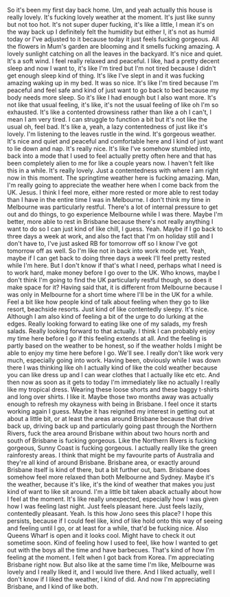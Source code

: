 ﻿So it's been my first day back home.
Um, and yeah actually this house is really lovely.
It's fucking lovely weather at the moment.
It's just like sunny but not too hot.
It's not super duper fucking, it's like a little, I mean it's on the way back up I definitely
felt the humidity but either I, it's not as humid today or I've adjusted to it because
today it just feels fucking gorgeous.
All the flowers in Mum's garden are blooming and it smells fucking amazing.
A lovely sunlight catching on all the leaves in the backyard.
It's nice and quiet.
It's a soft wind.
I feel really relaxed and peaceful.
I like, had a pretty decent sleep and now I want to, it's like I'm tired but I'm not
tired because I didn't get enough sleep kind of thing.
It's like I've slept in and it was fucking amazing waking up in my bed.
It was so nice.
It's like I'm tired because I'm peaceful and feel safe and kind of just want to go back
to bed because my body needs more sleep.
So it's like I had enough but I also want more.
It's not like that usual feeling, it's like, it's not the usual feeling of like oh I'm
so exhausted.
It's like a contented drowsiness rather than like a oh I can't, I mean I am very tired.
I can struggle to function a bit but it's not like the usual oh, feel bad.
It's like a, yeah, a lazy contentedness of just like it's lovely.
I'm listening to the leaves rustle in the wind.
It's gorgeous weather.
It's nice and quiet and peaceful and comfortable here and I kind of just want to lie down and
nap.
It's really nice.
It's like I've somehow stumbled into, back into a mode that I used to feel actually pretty
often here and that has been completely alien to me for like a couple years now.
I haven't felt like this in a while.
It's really lovely.
Just a contentedness with where I am right now in this moment.
The springtime weather here is fucking amazing.
Man, I'm really going to appreciate the weather here when I come back from the UK.
Jesus.
I think I feel more, either more rested or more able to rest today than I have in the
entire time I was in Melbourne.
I don't think my time in Melbourne was particularly restful.
There's a lot of internal pressure to get out and do things, to go experience Melbourne
while I was there.
Maybe I'm better, more able to rest in Brisbane because there's not really anything I want
to do so I can just kind of like chill, I guess.
Yeah.
Maybe if I go back to three days a week at work, and also the fact that I'm on holiday
still and I don't have to, I've just asked RB for tomorrow off so I know I've got tomorrow
off as well.
So I'm like not in back into work mode yet.
Yeah, maybe if I can get back to doing three days a week I'll feel pretty rested while
I'm here.
But I don't know if that's what I need, perhaps what I need is to work hard, make money before
I go over to the UK.
Who knows, maybe I don't think I'm going to find the UK particularly restful though,
so does it make space for it?
Having said that, it is different from Melbourne because I was only in Melbourne for a short
time where I'll be in the UK for a while.
Feel a bit like how people kind of talk about feeling when they go to like resort, beachside
resorts.
Just kind of like contentedly sleepy.
It's nice.
Although I am also kind of feeling a bit of the urge to do lurking at the edges.
Really looking forward to eating like one of my salads, my fresh salads.
Really looking forward to that actually.
I think I can probably enjoy my time here before I go if this feeling extends at all.
And the feeling is partly based on the weather to be honest, so if the weather holds I might
be able to enjoy my time here before I go.
We'll see.
I really don't like work very much, especially going into work.
Having been, obviously while I was down there I was thinking like oh I actually kind of
like the cold weather because you can like dress up and I can wear clothes that I actually
like etc etc.
And then now as soon as it gets to today I'm immediately like no actually I really like
my tropical dress.
Wearing these loose shorts and these baggy t-shirts and long over shirts.
I like it.
Maybe those two months away was actually enough to refresh my okayness with being in Brisbane.
I feel once it starts working again I guess.
Maybe it has reignited my interest in getting out at about a little bit, or at least the
areas around Brisbane because that drive back up, driving back up and particularly going
past through the Northern Rivers, fuck the area around Brisbane within about two hours
north and south of Brisbane is fucking gorgeous.
Like the Northern Rivers is fucking gorgeous, Sunny Coast is fucking gorgeous.
I actually really like the green rainforesty areas.
I think that might be my favourite parts of Australia and they're all kind of around Brisbane.
Brisbane area, or exactly around Brisbane itself is kind of there, but a bit further
out, bam.
Brisbane does somehow feel more relaxed than both Melbourne and Sydney.
Maybe it's the weather, because it's like, it's the kind of weather that makes you just
kind of want to like sit around.
I'm a little bit taken aback actually about how I feel at the moment.
It's like really unexpected, especially how I was given how I was feeling last night.
Just feels pleasant here.
Just feels lazily, contentedly pleasant.
Yeah.
Is this how Jono sees this place?
I hope this persists, because if I could feel like, kind of like hold onto this way of seeing
and feeling until I go, or at least for a while, that'd be fucking nice.
Also Queens Wharf is open and it looks cool.
Might have to check it out sometime soon.
Kind of feeling how I used to feel, like how I wanted to get out with the boys all the
time and have barbecues.
That's kind of how I'm feeling at the moment.
I felt when I got back from Korea.
I'm appreciating Brisbane right now.
But also like at the same time I'm like, Melbourne was lovely and I really liked it, and I would
live there.
And I liked actually, well I don't know if I liked the weather, I kind of did.
And now I'm appreciating Brisbane, and I kind of like both.
